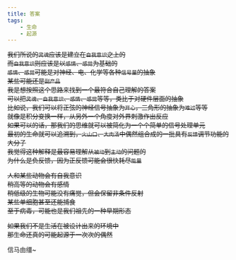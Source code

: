 ```yaml
---
title: 答案  
tags:  
    - 生命  
    - 起源
---
```


~~我们所说的`灵魂`应该是建立在`自我意识`之上的~~  
~~而`自我意识`则应该是以`感情`、`感觉`为基础的~~  
~~`感情`、`感觉`可能是对神经、电、化学等各种`信号量`的抽象~~  
~~某些可能还是`副产品`~~  
~~我是想按照这个思路来找到一个最符合自己理解的答案~~  
~~可以把`灵魂`、`自我意识`、`感情`、`感觉`等等，类比于对硬件层面的抽象~~  
~~比如说，我们可以将正弦的神经信号抽象为`开心`，三角形的抽象为`难过`等等~~  
~~就像是积分变换一样，从另外一个角度对外界刺激作出反应~~  
~~如果可以的话，那我们的思维就可以被简化为一个个简单的信号处理单元~~  
~~最初的生命就可以追溯到，`火山口`、`大肉汤`中偶然组合成的一批具有`反馈`调节功能的大分子~~  
~~我觉得这种解释是最容易理解从`被动`到`主动`的问题的~~  
~~为什么是负反馈，因为正反馈可能会很快耗尽`能量`~~  

~~人和某些动物会有自我意识~~  
~~稍高等的动物会有感情~~  
~~稍低级的生物可能没有痛觉，但会保留非条件反射~~  
~~某些单细胞甚至还能捕食~~  
~~至于病毒，可能也是我们祖先的一种早期形态~~  

~~如果我们不是生活在被设计出来的环境中~~  
~~那生命还真的可能起源于一次次的偶然~~  

信马由缰~  